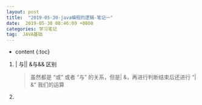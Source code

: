 ```yaml
---
layout: post
title:  "2019-05-30-java编程的逻辑-笔记一"
date:  2019-05-30 08:46:09 +0800
categories: 学习笔记
tag:  JAVA基础
---
```



* content
{:toc}


1. | 与||   &与&& 区别

   >虽然都是 “或” 或者 “与” 的关系，但是| &，再进行判断结束后还进行 “| &”  我们的运算

2. 